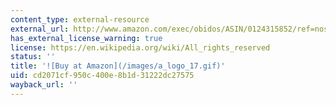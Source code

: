 ```yaml
---
content_type: external-resource
external_url: http://www.amazon.com/exec/obidos/ASIN/0124315852/ref=nosim/mitopencourse-20
has_external_license_warning: true
license: https://en.wikipedia.org/wiki/All_rights_reserved
status: ''
title: '![Buy at Amazon](/images/a_logo_17.gif)'
uid: cd2071cf-950c-400e-8b1d-31222dc27575
wayback_url: ''
---
```

